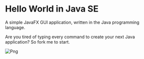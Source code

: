 # Hello World in Java SE 
A simple JavaFX GUI application, written in the Java programming language.

Are you tired of typing every command to create your next Java application? So fork me to start.

![Png](https://image.ibb.co/fegYrK/Cattura.png)

